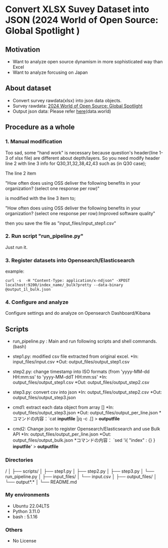 # Convert XLSX Suvey Dataset into JSON (2024 World of Open Source: Global Spotlight )

## Motivation
* Want to analyze open source dynamism in more sophisticated way than Excel
* Want to analyze forcusing on Japan 

## About dataset
* Convert survey rawdata(xlsx) into json data objects. 
* Survey rawdata:  [2024 World of Open Source: Global Spotlight](https://data.world/thelinuxfoundation/2024-world-of-open-source-global-spotlight) 
* Output json data: Please refer [here](https://data.world/maabou512/lf-2024-world-of-open-source-global-spotlight-json-data)(data.world)

## Procedure as a whole
### 1. Manual modification
Too sad, some "hand work" is necessary because question's header(line 1-3 of xlsx file) are different about depth/layers. So you need modify header line 2 with line 3 info for Q30,31,32,38,42,43 such as (in Q30 case);

The line 2 item 

"How often does using OSS deliver the following benefits in your organization? (select one response per row)" 

is modified with the line 3 item to; 

"How often does using OSS deliver the following benefits in your organization? (select one response per row):Improved software quality" 

then you save the file as "input_files/input_step1.csv"

### 2. Run script "run_pipeline.py"
Just run it. 

### 3. Register datasets into Opensearch/Elasticsearch 
example:

```curl -s  -H "Content-Type: application/x-ndjson" -XPOST localhost:9200/index_name/_bulk?pretty --data-binary @output_1l_bulk.json```

### 4. Configure and analyze 
Configure settings and do analyze on Opensearch Dashboard/Kibana

## Scripts
* run_pipeline.py : Main and run following scripts and shell commands.(bash)  

* step1.py: modified csv file extracted from original excel.
  *In: input_files/input.csv
  *Out: output_files/output_step1.csv
* step2.py: change timestamp into ISO formats (from 'yyyy-MM-dd HH:mm:ss' to 'yyyy-MM-ddT HH:mm:ss'
  *In: output_files/output_step1.csv
  *Out: output_files/output_step2.csv
* step3.py: convert csv into json
  *In: output_files/output_step2.csv
  *Out: output_files/output_step3.json
* cmd1: extract each data object  from array []
  *In: output_files/output_step3.json
  *Out: output_files/output_per_line.json
  *コマンドの内容：`cat **inputfile** |jq -c .[] >  **outputfile**
* cmd2: Change json to register Opensearch/Elasticsearch and use Bulk API
  *In: output_files/output_per_line.json
  *Out: output_files/output_bulk.json
  *コマンドの内容： `sed 'i\{ "index" : {} \}  **inputfile**' > **outputfile**　 

### Directories
/
│
├── scripts/
│   ├── step1.py
│   ├── step2.py
│   ├── step3.py
│   └── run_pipeline.py
│
├── input_files/
│   └── input.csv
│
├── output_files/
│   └── output*.*
│
└── README.md 

### My environments
* Ubuntu 22.04LTS
* Python 3.11.0 
* bash : 5.1.16

### Others
* No License